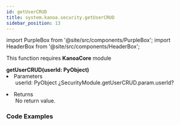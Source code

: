 ```yaml
---
id: getUserCRUD
title: system.kanoa.security.getUserCRUD
sidebar_position: 13
---
```

import PurpleBox from '@site/src/components/PurpleBox';
import HeaderBox from '@site/src/components/HeaderBox';


<PurpleBox>This function requires <b>KanoaCore</b> module</PurpleBox>

<HeaderBox header="Description"> </HeaderBox>

<HeaderBox header="Syntax">
    <b>getUserCRUD(userId: PyObject) </b>
    <li> Parameters <br />
        <ul>userId: PyObject ¿SecurityModule.getUserCRUD.param.userId? <br /> </ul>
        <ul> </ul>
    </li>
    <li> Returns <br />
        <ul>No return value. <br /> </ul>
    </li>
</HeaderBox>


### Code Examples

```py


```